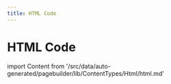 ```yaml
---
title: HTML Code
---
```


# HTML Code

<!--
The reference doc content is generated automatically from the source code.
To update this section, update the doc blocks in the source code
-->

import Content from '/src/data/auto-generated/pagebuilder/lib/ContentTypes/Html/html.md'

<Content />
